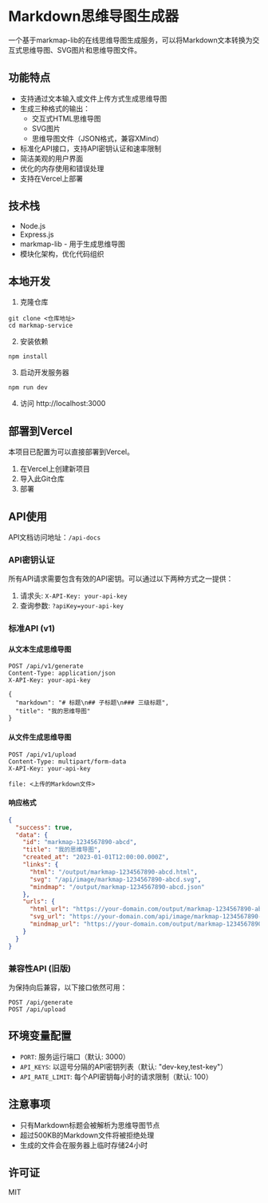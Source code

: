 # Markdown思维导图生成器

一个基于markmap-lib的在线思维导图生成服务，可以将Markdown文本转换为交互式思维导图、SVG图片和思维导图文件。

## 功能特点

- 支持通过文本输入或文件上传方式生成思维导图
- 生成三种格式的输出：
  - 交互式HTML思维导图
  - SVG图片
  - 思维导图文件（JSON格式，兼容XMind）
- 标准化API接口，支持API密钥认证和速率限制
- 简洁美观的用户界面
- 优化的内存使用和错误处理
- 支持在Vercel上部署

## 技术栈

- Node.js
- Express.js
- markmap-lib - 用于生成思维导图
- 模块化架构，优化代码组织

## 本地开发

1. 克隆仓库
```
git clone <仓库地址>
cd markmap-service
```

2. 安装依赖
```
npm install
```

3. 启动开发服务器
```
npm run dev
```

4. 访问 http://localhost:3000

## 部署到Vercel

本项目已配置为可以直接部署到Vercel。

1. 在Vercel上创建新项目
2. 导入此Git仓库
3. 部署

## API使用

API文档访问地址：`/api-docs`

### API密钥认证

所有API请求需要包含有效的API密钥。可以通过以下两种方式之一提供：

1. 请求头: `X-API-Key: your-api-key`
2. 查询参数: `?apiKey=your-api-key`

### 标准API (v1)

#### 从文本生成思维导图

```
POST /api/v1/generate
Content-Type: application/json
X-API-Key: your-api-key

{
  "markdown": "# 标题\n## 子标题\n### 三级标题",
  "title": "我的思维导图"
}
```

#### 从文件生成思维导图

```
POST /api/v1/upload
Content-Type: multipart/form-data
X-API-Key: your-api-key

file: <上传的Markdown文件>
```

#### 响应格式

```json
{
  "success": true,
  "data": {
    "id": "markmap-1234567890-abcd",
    "title": "我的思维导图",
    "created_at": "2023-01-01T12:00:00.000Z",
    "links": {
      "html": "/output/markmap-1234567890-abcd.html",
      "svg": "/api/image/markmap-1234567890-abcd.svg",
      "mindmap": "/output/markmap-1234567890-abcd.json"
    },
    "urls": {
      "html_url": "https://your-domain.com/output/markmap-1234567890-abcd.html",
      "svg_url": "https://your-domain.com/api/image/markmap-1234567890-abcd.svg",
      "mindmap_url": "https://your-domain.com/output/markmap-1234567890-abcd.json"
    }
  }
}
```

### 兼容性API (旧版)

为保持向后兼容，以下接口依然可用：

```
POST /api/generate
POST /api/upload
```

## 环境变量配置

- `PORT`: 服务运行端口（默认: 3000）
- `API_KEYS`: 以逗号分隔的API密钥列表（默认: "dev-key,test-key"）
- `API_RATE_LIMIT`: 每个API密钥每小时的请求限制（默认: 100）

## 注意事项

- 只有Markdown标题会被解析为思维导图节点
- 超过500KB的Markdown文件将被拒绝处理
- 生成的文件会在服务器上临时存储24小时

## 许可证

MIT 
